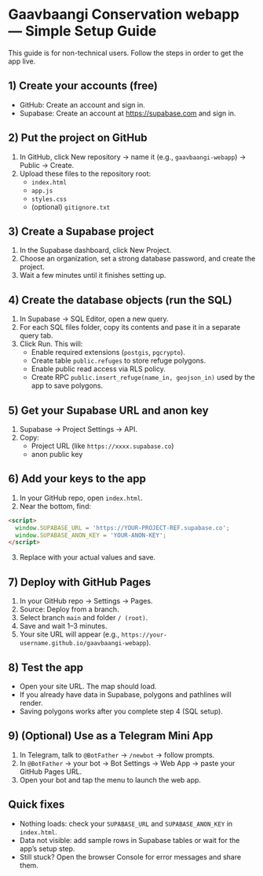 # Gaavbaangi Conservation webapp — Simple Setup Guide

This guide is for non-technical users. Follow the steps in order to get the app live.

## 1) Create your accounts (free)
- GitHub: Create an account and sign in.
- Supabase: Create an account at https://supabase.com and sign in.

## 2) Put the project on GitHub
1. In GitHub, click New repository → name it (e.g., `gaavbaangi-webapp`) → Public → Create.
2. Upload these files to the repository root:
   - `index.html`
   - `app.js`
   - `styles.css`
   - (optional) `gitignore.txt`

## 3) Create a Supabase project
1. In the Supabase dashboard, click New Project.
2. Choose an organization, set a strong database password, and create the project.
3. Wait a few minutes until it finishes setting up.

## 4) Create the database objects (run the SQL)
1. In Supabase → SQL Editor, open a new query.
2. For each SQL files folder, copy its contents and pase it in a separate query tab.
3. Click Run. This will:
   - Enable required extensions (`postgis`, `pgcrypto`).
   - Create table `public.refuges` to store refuge polygons.
   - Enable public read access via RLS policy.
   - Create RPC `public.insert_refuge(name_in, geojson_in)` used by the app to save polygons.

## 5) Get your Supabase URL and anon key
1. Supabase → Project Settings → API.
2. Copy:
   - Project URL (like `https://xxxx.supabase.co`)
   - anon public key

## 6) Add your keys to the app
1. In your GitHub repo, open `index.html`.
2. Near the bottom, find:
```html
<script>
  window.SUPABASE_URL = 'https://YOUR-PROJECT-REF.supabase.co';
  window.SUPABASE_ANON_KEY = 'YOUR-ANON-KEY';
</script>
```
3. Replace with your actual values and save.

## 7) Deploy with GitHub Pages
1. In your GitHub repo → Settings → Pages.
2. Source: Deploy from a branch.
3. Select branch `main` and folder `/ (root)`.
4. Save and wait 1–3 minutes.
5. Your site URL will appear (e.g., `https://your-username.github.io/gaavbaangi-webapp`).

## 8) Test the app
- Open your site URL. The map should load.
- If you already have data in Supabase, polygons and pathlines will render.
- Saving polygons works after you complete step 4 (SQL setup).

## 9) (Optional) Use as a Telegram Mini App
1. In Telegram, talk to `@BotFather` → `/newbot` → follow prompts.
2. In `@BotFather` → your bot → Bot Settings → Web App → paste your GitHub Pages URL.
3. Open your bot and tap the menu to launch the web app.

## Quick fixes
- Nothing loads: check your `SUPABASE_URL` and `SUPABASE_ANON_KEY` in `index.html`.
- Data not visible: add sample rows in Supabase tables or wait for the app’s setup step.
- Still stuck? Open the browser Console for error messages and share them.
